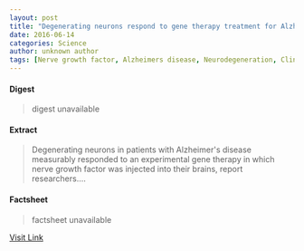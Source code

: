 ```yaml
---
layout: post
title: "Degenerating neurons respond to gene therapy treatment for Alzheimer's disease"
date: 2016-06-14
categories: Science
author: unknown author
tags: [Nerve growth factor, Alzheimers disease, Neurodegeneration, Clinical trial, Medical specialties, Health, Health sciences, Life sciences, Clinical medicine, Neuroscience, Nervous system, Medicine, Biology]
---
```



#### Digest
>digest unavailable

#### Extract
>Degenerating neurons in patients with Alzheimer's disease measurably responded to an experimental gene therapy in which nerve growth factor was injected into their brains, report researchers....

#### Factsheet
>factsheet unavailable

[Visit Link](http://www.sciencedaily.com/releases/2015/08/150827154415.htm)


